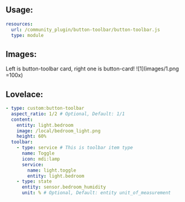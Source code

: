 ## Usage:
```yaml
resources:
  url: /community_plugin/button-toolbar/button-toolbar.js
  type: module
```

## Images:
Left is button-toolbar card, right one is button-card!
![1](images/1.png =100x)

## Lovelace:
```yaml
- type: custom:button-toolbar
  aspect_ratio: 1/2 # Optional, Default: 1/1
  content:
    entity: light.bedroom
    image: /local/bedroom_light.png
    height: 60%
  toolbar:
    - type: service # This is toolbar item type
      name: Toggle
      icon: mdi:lamp
      service:
        name: light.toggle
        entity: light.bedroom
    - type: state
      entity: sensor.bedroom_humidity
      unit: % # Optional, Default: entity unit_of_measurement
```

